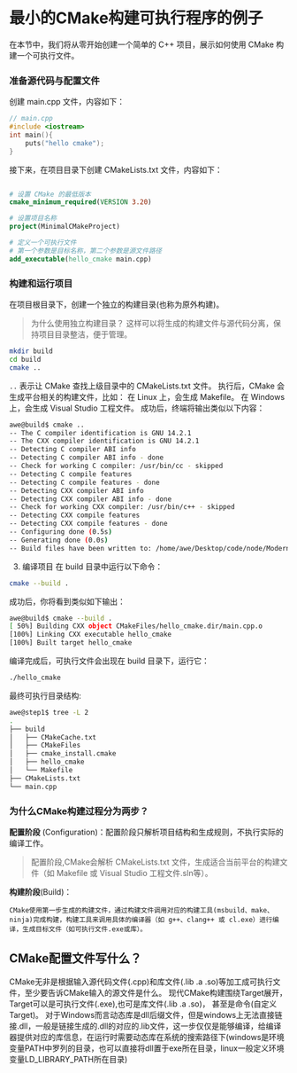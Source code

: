 # 最小的CMake构建可执行程序的例子
在本节中，我们将从零开始创建一个简单的 C++ 项目，展示如何使用 CMake 构建一个可执行文件。

### **准备源代码与配置文件**  
创建 main.cpp 文件，内容如下：
```cpp
// main.cpp
#include <iostream>
int main(){
    puts("hello cmake");
}
```
接下来，在项目目录下创建 CMakeLists.txt 文件，内容如下：

```cmake

# 设置 CMake 的最低版本
cmake_minimum_required(VERSION 3.20)

# 设置项目名称
project(MinimalCMakeProject)

# 定义一个可执行文件
# 第一个参数是目标名称，第二个参数是源文件路径
add_executable(hello_cmake main.cpp)
```
### 构建和运行项目
在项目根目录下，创建一个独立的构建目录(也称为原外构建)。
> 为什么使用独立构建目录？
这样可以将生成的构建文件与源代码分离，保持项目目录整洁，便于管理。
```bash
mkdir build
cd build
cmake ..
```
`..` 表示让 CMake 查找上级目录中的 CMakeLists.txt 文件。
执行后，CMake 会生成平台相关的构建文件，比如：
在 Linux 上，会生成 Makefile。
在 Windows 上，会生成 Visual Studio 工程文件。
成功后，终端将输出类似以下内容：

```bash
awe@build$ cmake ..
-- The C compiler identification is GNU 14.2.1
-- The CXX compiler identification is GNU 14.2.1
-- Detecting C compiler ABI info
-- Detecting C compiler ABI info - done
-- Check for working C compiler: /usr/bin/cc - skipped
-- Detecting C compile features
-- Detecting C compile features - done
-- Detecting CXX compiler ABI info
-- Detecting CXX compiler ABI info - done
-- Check for working CXX compiler: /usr/bin/c++ - skipped
-- Detecting CXX compile features
-- Detecting CXX compile features - done
-- Configuring done (0.5s)
-- Generating done (0.0s)
-- Build files have been written to: /home/awe/Desktop/code/node/Modern-CMake/examples/step1/build
```
3. 编译项目
在 build 目录中运行以下命令：

```bash
cmake --build .
```
成功后，你将看到类似如下输出：

```bash
awe@build$ cmake --build .
[ 50%] Building CXX object CMakeFiles/hello_cmake.dir/main.cpp.o
[100%] Linking CXX executable hello_cmake
[100%] Built target hello_cmake
```
编译完成后，可执行文件会出现在 build 目录下，运行它：

```bash
./hello_cmake
```
最终可执行目录结构:
```bash
awe@step1$ tree -L 2
.
├── build
│   ├── CMakeCache.txt
│   ├── CMakeFiles
│   ├── cmake_install.cmake
│   ├── hello_cmake
│   └── Makefile
├── CMakeLists.txt
└── main.cpp
```

### 为什么CMake构建过程分为两步？
**配置阶段** (Configuration)：配置阶段只解析项目结构和生成规则，不执行实际的编译工作。
> 配置阶段,CMake会解析 CMakeLists.txt 文件，生成适合当前平台的构建文件（如 Makefile 或 Visual Studio 工程文件.sln等）。

**构建阶段**(Build)：

    CMake使用第一步生成的构建文件，通过构建文件调用对应的构建工具(msbuild、make、ninja)完成构建，构建工具来调用具体的编译器（如 g++、clang++ 或 cl.exe）进行编译，生成目标文件（如可执行文件.exe或库）。

## CMake配置文件写什么？
CMake无非是根据输入源代码文件(.cpp)和库文件(.lib .a .so)等加工成可执行文件，至少要告诉CMake输入的源文件是什么。
 现代CMake构建围绕Target展开，Target可以是可执行文件(.exe),也可是库文件(.lib .a .so)，
 甚至是命令(自定义Target)。
 对于Windows而言动态库是dll后缀文件，但是windows上无法直接链接.dll，一般是链接生成的.dll的对应的.lib文件，这一步仅仅是能够编译，给编译器提供对应的库信息，在运行时需要动态库在系统的搜索路径下(windows是环境变量PATH中罗列的目录，也可以直接将dll置于exe所在目录，linux一般定义环境变量LD_LIBRARY_PATH所在目录)
